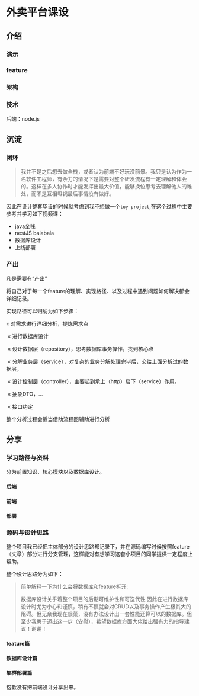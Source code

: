 # 外卖平台课设

## 介绍

### 演示

### feature

### 架构

### 技术

后端：node.js

## 沉淀

### 闭环

>  我并不是之后想去做全栈，或者认为前端不好玩没前景。我只是认为作为一名软件工程师，有余力的情况下是需要对整个研发流程有一定理解和体会的。这样在多人协作时才能发挥出最大价值，能够换位思考去理解他人的难处，而不是互相甩锅最后事情没有做好。

因此在设计整套毕设的时候就考虑到我不想做一个`toy project`,在这个过程中主要参考并学习如下视频课：

- java全栈
- nestJS balabala 
- 数据库设计
- 上线部署

### 产出

凡是需要有“产出”

将自己对于每一个feature的理解、实现路径、以及过程中遇到问题如何解决都会详细记录。

实现路径可以归纳为如下步骤：

« 对需求进行详细分析，提炼需求点

​		« 进行数据库设计

​			 « 设计数据层（repository），思考数据库事务操作，找到核心点

​					« 分解业务层（service），对复杂的业务分解处理完毕后，交给上面分析过的数据层。

​							« 设计控制层（controller），主要起到承上（http）启下（service）作用。

​								  « 抽象DTO，...

​										« 接口约定



整个分析过程会适当借助流程图辅助进行分析	

## 分享

### 学习路径与资料



分为前置知识、核心模块以及数据库设计。

#### 后端

#### 前端

#### 部署

### 源码与设计思路

整个项目我已经把主体部分的设计思路都记录下，并在源码编写时候按照feature（文章）部分进行分支管理，这样能对有想学习这套小项目的同学提供一定程度上帮助。

整个设计思路分为如下：

> 简单解释一下为什么会将数据库和feature拆开:
>
> ​	数据库设计关乎着整个项目的后期可维护性和可迭代性,因此在进行数据库设计时尤为小心和谨慎，稍有不慎就会对CRUD以及事务操作产生极其大的阻碍。但无奈我现在很菜，没有办法设计出一套性能还算可以的数据库。但至少我勇于迈出这一步（安慰），希望数据库方面大佬给出强有力的指导建议！谢谢！

#### feature篇

#### 数据库设计篇

#### 集群部署篇



抱歉没有把前端设计分享出来。

